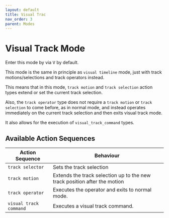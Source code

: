 ```yaml
---
layout: default
title: Visual Trac
nav_order: 3
parent: Modes
---
```


# Visual Track Mode

Enter this mode by via <kbd>V</kbd> by default.

This mode is the same in principle as `visual timeline` mode, just with track motions/selections and track operators instead.

This means that in this mode, `track motion` and `track selection` action types extend or set the current track selection.

Also, the `track operator` type does not require a `track motion` or `track selection` to come before, as in normal mode, and instead operates immediately on the current track selection and then exits visual track mode.

It also allows for the execution of `visual_track_command` types.

## Available Action Sequences

| Action Sequence                      | Behaviour                                                                                |
| ------------------------------------ | ---------------------------------------------------------------------------------------  |
| `track selector` | Sets the track selection  |
| `track motion` | Extends the track selection up to the new track position after the motion |
| `track operator` | Executes the operator and exits to normal mode. |
| `visual track command`       | Executes a visual track command. |

